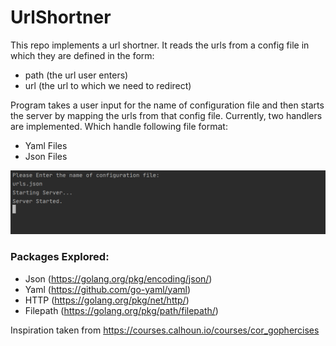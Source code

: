 # UrlShortner

This repo implements a url shortner.
It reads the urls from a config file in which they are defined in the form:
 - path (the url user enters)
 - url (the url to which we need to redirect)
 
Program takes a user input for the name of configuration file and then starts the server by mapping the urls from that config file.
Currently,  two handlers are implemented. Which handle following file format:
 - Yaml Files
 - Json Files

![alt text](https://github.com/hardy8059/UrlShortner/blob/master/Output%20Images/User%20Configuration.PNG?raw=true)

### Packages Explored:
 - Json (https://golang.org/pkg/encoding/json/)
 - Yaml (https://github.com/go-yaml/yaml)
 - HTTP (https://golang.org/pkg/net/http/)
 - Filepath (https://golang.org/pkg/path/filepath/)

Inspiration taken from https://courses.calhoun.io/courses/cor_gophercises

